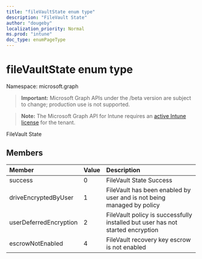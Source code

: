 ```yaml
---
title: "fileVaultState enum type"
description: "FileVault State"
author: "dougeby"
localization_priority: Normal
ms.prod: "intune"
doc_type: enumPageType
---
```


# fileVaultState enum type

Namespace: microsoft.graph

> **Important:** Microsoft Graph APIs under the /beta version are subject to change; production use is not supported.

> **Note:** The Microsoft Graph API for Intune requires an [active Intune license](https://go.microsoft.com/fwlink/?linkid=839381) for the tenant.

FileVault State

## Members
|Member|Value|Description|
|:---|:---|:---|
|success|0|FileVault State Success|
|driveEncryptedByUser|1|FileVault has been enabled by user and is not being managed by policy|
|userDeferredEncryption|2|FileVault policy is successfully installed but user has not started encryption|
|escrowNotEnabled|4|FileVault recovery key escrow is not enabled|





